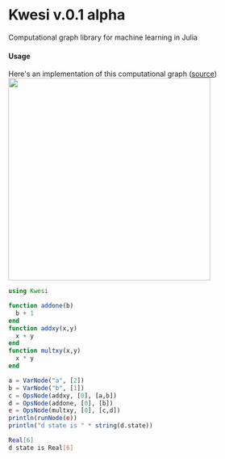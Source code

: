 # Kwesi v.0.1 alpha
Computational graph library for machine learning in Julia


#### Usage

Here's an implementation of this computational graph (<a href="http://colah.github.io/posts/2015-08-Backprop/">source</a>)
<img src="http://colah.github.io/posts/2015-08-Backprop/img/tree-eval.png" width="400px" />

```Julia
using Kwesi

function addone(b)
  b + 1
end
function addxy(x,y)
  x + y
end
function multxy(x,y)     
  x * y
end

a = VarNode("a", [2])
b = VarNode("b", [1])
c = OpsNode(addxy, [0], [a,b])
d = OpsNode(addone, [0], [b])
e = OpsNode(multxy, [0], [c,d])
println(runNode(e))
println("d state is " * string(d.state))
```
```bash
Real[6]
d state is Real[6]
```